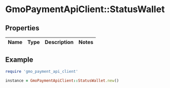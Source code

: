 # GmoPaymentApiClient::StatusWallet

## Properties

| Name | Type | Description | Notes |
| ---- | ---- | ----------- | ----- |

## Example

```ruby
require 'gmo_payment_api_client'

instance = GmoPaymentApiClient::StatusWallet.new()
```

